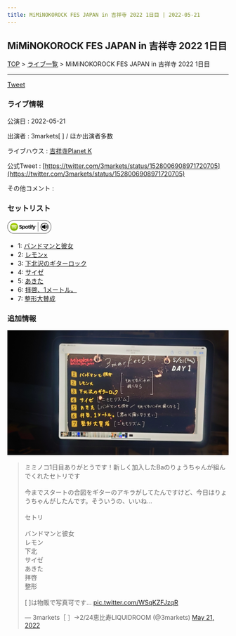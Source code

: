 ```yaml
---
title: MiMiNOKOROCK FES JAPAN in 吉祥寺 2022 1日目 | 2022-05-21
---
```

## MiMiNOKOROCK FES JAPAN in 吉祥寺 2022 1日目

[TOP](/setlist/) > [ライブ一覧](lives.html) > MiMiNOKOROCK FES JAPAN in 吉祥寺 2022 1日目

___

<a href="https://twitter.com/share?ref_src=twsrc%5Etfw" data-text="3markets[ ]セットリスト > MiMiNOKOROCK FES JAPAN in 吉祥寺 2022 1日目" class="twitter-share-button" data-via="3markets" data-hashtags="3markets" data-related="3markets" data-show-count="false">Tweet</a>

### ライブ情報

公演日
:    2022-05-21

出演者
:    3markets[ ] / ほか出演者多数

ライブハウス
:    [吉祥寺Planet K](livehouse003.html)

公式Tweet
:    [https://twitter.com/3markets/status/1528006908971720705](https://twitter.com/3markets/status/1528006908971720705)

その他コメント
:    

### セットリスト


[![play with spotify](images/spotify-icon.png)](https://open.spotify.com/playlist/3G0qPoMrqwcCu0FyRUVwqU)



*  1: [バンドマンと彼女](song009.html)
*  2: [レモン×](song003.html)
*  3: [下北沢のギターロック](song015.html)
*  4: [サイゼ](song004.html)
*  5: [あきた](song019.html)
*  6: [拝啓、1メートル。](song010.html)
*  7: [整形大賛成](song005.html)


### 追加情報

[![セトリ画像](images/015.jpg)](images/015.jpg)


<blockquote class="twitter-tweet"><p lang="ja" dir="ltr">ミミノコ1日目ありがとうです！新しく加入したBaのりょうちゃんが組んでくれたセトリです<br><br>今までスタートの合図をギターのアキラがしてたんですけど、今日はりょうちゃんがしたんです。そういうの、いいね…<br><br>セトリ<br><br>バンドマンと彼女<br>レモン<br>下北<br>サイゼ<br>あきた<br>拝啓<br>整形<br><br>[ ]は物販で写真可です… <a href="https://t.co/WSqKZFJzqR">pic.twitter.com/WSqKZFJzqR</a></p>&mdash; 3markets［ ］→2/24恵比寿LIQUIDROOM (@3markets) <a href="https://twitter.com/3markets/status/1528006908971720705?ref_src=twsrc%5Etfw">May 21, 2022</a></blockquote>
<script async src="https://platform.twitter.com/widgets.js" charset="utf-8"></script>




<script async src="https://platform.twitter.com/widgets.js" charset="utf-8"></script>